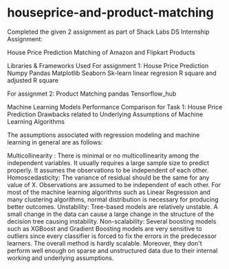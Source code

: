 # houseprice-and-product-matching
Completed the given 2 assignment as part of Shack Labs DS Internship Assignment:

House Price Prediction
Matching of Amazon and Flipkart Products

Libraries & Frameworks Used
For assignment 1: House Price Prediction
Numpy
Pandas
Matplotlib
Seaborn
Sk-learn
linear regresion
R square and adjusted R square

For assignmet 2: Product Matching
pandas
Tensorflow_hub

Machine Learning Models Performance Comparison for Task 1: House Price Prediction
Drawbacks related to Underlying Assumptions of Machine Learning Algorithms

The assumptions associated with regression modeling and machine learning in general are as follows:

Multicollinearity : There is minimal or no multicollinearity among the independent variables. It usually requires a large sample size to predict properly. It assumes the observations to be independent of each other.
Homoscedasticity: The variance of residual should be the same for any value of X.
Observations are assumed to be independent of each other.
For most of the machine learning algorithms such as Linear Regression and many clustering algorithms, normal distribution is necessary for producing better outcomes.
Unstability: Tree-based models are relatively unstable. A small change in the data can cause a large change in the structure of the decision tree causing instability.
Non-scalability: Several boosting models such as XGBoost and Gradient Boosting models are very sensitive to outliers since every classifier is forced to fix the errors in the predecessor learners. The overall method is hardly scalable. Moreover, they don't perform well enough on sparse and unstructured data due to their internal working and underlying assumptions.
